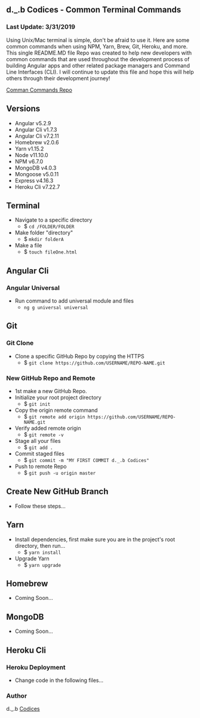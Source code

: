 ## d._.b Codices - Common Terminal Commands
### Last Update: 3/31/2019

Using Unix/Mac terminal is simple, don't be afraid to use it. Here are some common commands when using NPM, Yarn, Brew, Git, Heroku, and more. This single README.MD file Repo was created to help new developers with common commands that are used throughout the development process of building Angular apps and other related package managers and Command Line Interfaces (CLI). I will continue to update this file and hope this will help others through their development journey!

[Comman Commands Repo](https://github.com/CodicesTechnology/Common-Commands)

## Versions
* Angular v5.2.9
* Angular Cli v1.7.3 
* Angular Cli v7.2.11
* Homebrew v2.0.6
* Yarn v1.15.2
* Node v11.10.0
* NPM v6.7.0
* MongoDB v4.0.3 
* Mongoose v5.0.11
* Express v4.16.3
* Heroku Cli v7.22.7

## Terminal
* Navigate to a specific directory
    * $ `cd /FOLDER/FOLDER`
* Make folder "directory"
    * $ `mkdir folderA`
* Make a file
    * $ `touch fileOne.html`

## Angular Cli 

### Angular Universal
* Run command to add universal module and files
    * `ng g universal universal`

## Git 

### Git Clone
* Clone a specific GitHub Repo by copying the HTTPS  
    * $ `git clone https://github.com/USERNAME/REPO-NAME.git`

### New GitHub Repo and Remote
* 1st make a new GitHub Repo.
* Initialize your root project directory
    * $ `git init`
* Copy the origin remote command
    * $ `git remote add origin https://github.com/USERNAME/REPO-NAME.git`
* Verify added remote origin
    * $ `git remote -v`
* Stage all your files
    * $ `git add .`
* Commit staged files
    * $ `git commit -m "MY FIRST COMMIT d._.b Codices"`
* Push to remote Repo
    * $ `git push -u origin master`

## Create New GitHub Branch
* Follow these steps...

## Yarn
* Install dependencies, first make sure you are in the project's root directory, then run...
    * $ `yarn install`
* Upgrade Yarn
    * $ `yarn upgrade`

## Homebrew
* Coming Soon...

## MongoDB
* Coming Soon...

## Heroku Cli

### Heroku Deployment
* Change code in the following files...


### Author
d._.b [Codices](https://github.com/CodicesTechnology)